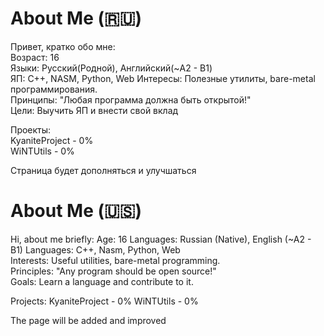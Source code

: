 # About Me (🇷🇺)

Привет, кратко обо мне:  
Возраст: 16  
Языки: Русский(Родной), Английский(~A2 - B1)  
ЯП: C++, NASM, Python, Web
Интересы: Полезные утилиты, bare-metal программирования.  
Принципы: "Любая программа должна быть открытой!"  
Цели: Выучить ЯП и внести свой вклад  
  
Проекты:  
KyaniteProject - 0%  
WiNTUtils - 0%  
  
Страница будет дополняться и улучшаться  

# About Me (🇺🇸)

Hi, about me briefly: 
Age: 16 
Languages: Russian (Native), English (~A2 - B1) 
Languages: C++, Nasm, Python, Web   
Interests: Useful utilities, bare-metal programming.  
Principles: "Any program should be open source!"  
Goals: Learn a language and contribute to it.  
  
Projects: 
KyaniteProject - 0% 
WiNTUtils - 0%
  
The page will be added and improved  
